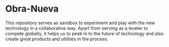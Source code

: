 Obra-Nueva
==========

This repository serves as sandbox to experiment and play with the new technology in a collaborative way. Apart from serving as a leveler to compete globally, it helps us to peek in to the future of technology and also create great products and utilities in the process.